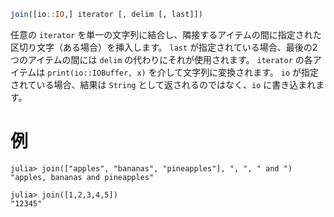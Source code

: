 ```julia
join([io::IO,] iterator [, delim [, last]])
```

任意の `iterator` を単一の文字列に結合し、隣接するアイテムの間に指定された区切り文字（ある場合）を挿入します。 `last` が指定されている場合、最後の2つのアイテムの間には `delim` の代わりにそれが使用されます。 `iterator` の各アイテムは `print(io::IOBuffer, x)` を介して文字列に変換されます。 `io` が指定されている場合、結果は `String` として返されるのではなく、`io` に書き込まれます。

# 例

```jldoctest
julia> join(["apples", "bananas", "pineapples"], ", ", " and ")
"apples, bananas and pineapples"

julia> join([1,2,3,4,5])
"12345"
```
